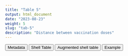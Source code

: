 ```yaml
---
title: "Table 5"
output: html_document
date: "2023-08-23"
weight: 5
slug: "tab-5"
description: "Distance between vaccination doses"
---
```


<script src="/rmarkdown-libs/core-js/shim.min.js"></script>
<script src="/rmarkdown-libs/react/react.min.js"></script>
<script src="/rmarkdown-libs/react/react-dom.min.js"></script>
<script src="/rmarkdown-libs/reactwidget/react-tools.js"></script>
<script src="/rmarkdown-libs/htmlwidgets/htmlwidgets.js"></script>
<link href="/rmarkdown-libs/reactable/reactable.css" rel="stylesheet" />
<script src="/rmarkdown-libs/reactable-binding/reactable.js"></script>
<div class="tab">
<button class="tablinks" onclick="openCity(event, &#39;Metadata&#39;)" id="defaultOpen">Metadata</button>
<button class="tablinks" onclick="openCity(event, &#39;Shell Table&#39;)">Shell Table</button>
<button class="tablinks" onclick="openCity(event, &#39;Augmented shell table&#39;)">Augmented shell table</button>
<button class="tablinks" onclick="openCity(event, &#39;Example&#39;)">Example</button>
</div>
<div id="Metadata" class="tabcontent">
<div id="htmlwidget-1" class="reactable html-widget " style="width:auto;height:600px;"></div>
<script type="application/json" data-for="htmlwidget-1">{"x":{"tag":{"name":"Reactable","attribs":{"data":{"medatata_name":["name of shell table","description","reference in SAP",null,null,null,null,null,null,null,null,null,null,null,null,null,null,null,null,null],"metadata_content":["Table 5","Distance between vaccination doses",null,null,null,null,null,null,null,null,null,null,null,null,null,null,null,null,null,null]},"columns":[{"id":"medatata_name","name":"medatata_name","type":"character"},{"id":"metadata_content","name":"metadata_content","type":"character"}],"sortable":false,"searchable":true,"pagination":false,"highlight":true,"bordered":true,"striped":true,"style":{"maxWidth":1800},"height":"600px","dataKey":"d8db3e19f7196ee3ad925ef0dbdbb2c8"},"children":[]},"class":"reactR_markup"},"evals":[],"jsHooks":[]}</script>
</div>
<div id="Shell Table" class="tabcontent">
<div id="htmlwidget-2" class="reactable html-widget " style="width:auto;height:600px;"></div>
<script type="application/json" data-for="htmlwidget-2">{"x":{"tag":{"name":"Reactable","attribs":{"data":{"Characteristic":["Study population","pfizer dose 1","pfizer dose 2","other dose 2","novavax dose 2","moderna dose 2","astrazeneca dose 2","janssen dose 2","unk dose 2","Amongst persons with pfizer dose 2 distance","Minimum","0.25","0.5","0.75","Maximum","Amongst persons with other dose 2 distance","Minimum","0.25","0.5","0.75"],"DAP1":[null,null,null,null,null,null,null,null,null,null,null,null,null,null,null,null,null,null,null,null],"DAP2":[null,null,null,null,null,null,null,null,null,null,null,null,null,null,null,null,null,null,null,null],"DAP3":[null,null,null,null,null,null,null,null,null,null,null,null,null,null,null,null,null,null,null,null]},"columns":[{"id":"Characteristic","name":"Characteristic","type":"character"},{"id":"DAP1","name":"DAP1","type":"logical"},{"id":"DAP2","name":"DAP2","type":"logical"},{"id":"DAP3","name":"DAP3","type":"logical"}],"sortable":false,"searchable":true,"pagination":false,"highlight":true,"bordered":true,"striped":true,"style":{"maxWidth":1800},"height":"600px","dataKey":"0ba7df11bdafe4dc75a9244cb2fca72b"},"children":[]},"class":"reactR_markup"},"evals":[],"jsHooks":[]}</script>
</div>
<div id="Augmented shell table" class="tabcontent">
<div id="htmlwidget-3" class="reactable html-widget " style="width:auto;height:600px;"></div>
<script type="application/json" data-for="htmlwidget-3">{"x":{"tag":{"name":"Reactable","attribs":{"data":{"test":[null,null,null,null,null,null,null,null,null,null,null,null,null,null,null,null,null,null,null,null]},"columns":[{"id":"test","name":"test","type":"logical"}],"sortable":false,"searchable":true,"pagination":false,"highlight":true,"bordered":true,"striped":true,"style":{"maxWidth":1800},"height":"600px","dataKey":"5bf07ee70625a8059f774509709578a7"},"children":[]},"class":"reactR_markup"},"evals":[],"jsHooks":[]}</script>
</div>
<div id="Example" class="tabcontent">
<div id="htmlwidget-4" class="reactable html-widget " style="width:auto;height:600px;"></div>
<script type="application/json" data-for="htmlwidget-4">{"x":{"tag":{"name":"Reactable","attribs":{"data":{"Characteristic":["Study population","pfizer dose 1","pfizer dose 2","other dose 2","novavax dose 2","moderna dose 2","astrazeneca dose 2","janssen dose 2","unk dose 2","Amongst persons with pfizer dose 2 distance","Minimum","0.25","0.5","0.75","Maximum","Amongst persons with other dose 2 distance","Minimum","0.25","0.5","0.75"],"TEST":["8319 (100%)","2816 (33.85%)","1064 (37.78%)","2 (0.07%)","0 (0.00%)","0 (0.00%)","2 (0.07%)","0 (0.00%)","0 (0.00%)","NA","19","20","22","24","110","NA","35","41","46","52"]},"columns":[{"id":"Characteristic","name":"Characteristic","type":"character"},{"id":"TEST","name":"TEST","type":"character"}],"sortable":false,"searchable":true,"pagination":false,"highlight":true,"bordered":true,"striped":true,"style":{"maxWidth":1800},"height":"600px","dataKey":"fd63ca470630a4fbc8cdd095b60a2f13"},"children":[]},"class":"reactR_markup"},"evals":[],"jsHooks":[]}</script>
</div>
